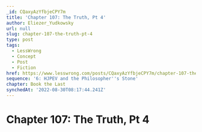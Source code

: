 ```yaml
---
_id: CQaxyAzYfbjeCPY7m
title: 'Chapter 107: The Truth, Pt 4'
author: Eliezer_Yudkowsky
url: null
slug: chapter-107-the-truth-pt-4
type: post
tags:
  - LessWrong
  - Concept
  - Post
  - Fiction
href: https://www.lesswrong.com/posts/CQaxyAzYfbjeCPY7m/chapter-107-the-truth-pt-4
sequence: '6: HJPEV and the Philosopher''s Stone'
chapter: Book the Last
synchedAt: '2022-08-30T08:17:44.241Z'
---
```


# Chapter 107: The Truth, Pt 4
